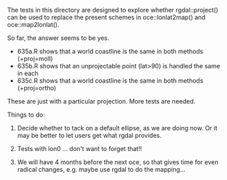 The tests in this directory are designed to explore whether rgdal::project()
can be used to replace the present schemes in oce::lonlat2map() and
oce::map2lonlat().

So far, the answer seems to be yes.

* 635a.R shows that a world coastline is the same in both methods (+proj=moll)
* 635b.R shows that an unprojectable point (lat>90) is handled the same in each
* 635c.R shows that a world coastline is the same in both methods (+proj=ortho)

These are just with a particular projection. More tests are needed.

Things to do:

1. Decide whether to tack on a default ellipse, as we are doing now. Or it may
   be better to let users get what rgdal provides.

2. Tests with lon0 ... don't want to forget that!!

3. We will have 4 months before the next oce, so that gives time for even
   radical changes, e.g. maybe use rgdal to do the mapping...

